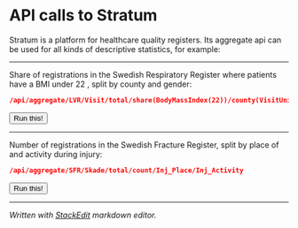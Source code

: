 # API calls to Stratum

Stratum is a platform for healthcare quality registers. Its aggregate api can be used for all kinds of descriptive statistics, for example:

----------
Share of registrations in the Swedish Respiratory Register where patients have a BMI under 22 , split by county and gender:

```JSON
/api/aggregate/LVR/Visit/total/share(BodyMassIndex(22))/county(VisitUnit)/Gender
```
<div>
<button class="btn btn-default" onclick="jsondump(this, 'http://stratum.registercentrum.se/api/aggregate/LVR/Visit/total/share(Height(165))/county(VisitUnit)/Gender?apikey=bK3H9bwaG4o=');">Run this!</button></div>

----------
Number of registrations in the Swedish Fracture Register, split by place of and activity during injury:

```JSON
/api/aggregate/SFR/Skade/total/count/Inj_Place/Inj_Activity
```
<div>
<button class="btn btn-default" onclick="jsondump(this, 'http://stratum.registercentrum.se/api/aggregate/SFR/Skade/total/count/Inj_Place/Inj_Activity?apikey=bK3H9bwaG4o=');">Run this!</button></div>

----------
*Written with [StackEdit](https://stackedit.io/) markdown editor.*
<br>
<br>